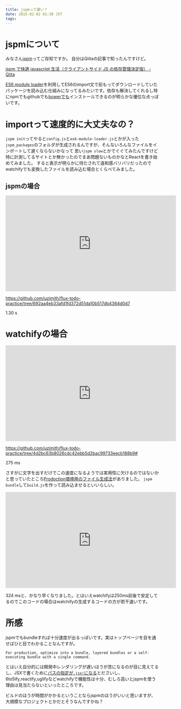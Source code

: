 ```yaml
---
title: jspmって遅い？
date: 2015-02-02 01:30 JST
tags:
---
```

# jspmについて
みなさん[jspm](http://jspm.io/)ってご存知ですか。
自分はQiitaの記事で知ったんですけど。

[jspm で快適 javascript 生活（クライアントサイド JS の依存管理決定版） - Qiita](http://qiita.com/hrsh7th@github/items/0a225c46ba17196b9a55)

[ES6 module loader](https://github.com/ModuleLoader/es6-module-loader)を利用してES6のimport文で前もってダウンロードしていたパッケージを読み込む仕組みになってるみたいです。依存も解決してくれるし特にnpmでもgithubでも[bowerでも](https://github.com/guybedford/jspm-bower)インストールできるのが明らかな優位な点っぽいです。

# importって速度的に大丈夫なの？
`jspm init`ってやると`config.js`と`es6-module-loader.js`とかが入った`jspm_packages`のフォルダが生成されるんですが、そんないろんなファイルをインポートして遅くならないかなって
思い`jspm slow`とかでぐぐてみたんですけど特に計測してるサイトとか無かったのでまあ問題ないものかなとReactを書き始めてみました。
すると表示が明らかに待たされて違和感バリバリだったのでwatchifyでも変換したファイルを読み込む場合とくらべてみました。

## jspmの場合
<div class="video">
    <iframe width="560" height="315" src="https://www.youtube.com/embed/XS4vxqguf1U?rel=0" frameborder="0" allowfullscreen></iframe>
</div>

https://github.com/uzimith/flux-todo-practice/tree/692aa4eb33afd1fd372d51da10b517db4384d0d7

1.30 s

# watchifyの場合

<div class="video">
    <iframe width="560" height="315" src="https://www.youtube.com/embed/pwv-8zQddBE?rel=0" frameborder="0" allowfullscreen></iframe>
</div>

https://github.com/uzimith/flux-todo-practice/tree/4d2bc63b8026cdc42ebb5d2bac99733eecb188b9#

275 ms

さすがに文字を出すだけでこの速度になるようでは実用性に欠けるのではないかと思っていたところ[Prodoction環境用のファイル生成法](https://github.com/jspm/jspm-cli/wiki/Production-Workflows)がありました。
`jspm bundle`して`build.js`を作って読み込ませるといいらしい。

<div class="video">
    <iframe width="560" height="315" src="https://www.youtube.com/embed/2fM2tmrqxjk?rel=0" frameborder="0" allowfullscreen></iframe>
</div>

324 msと、かなり早くなりました。とはいえwatchifyは250ms前後で安定してるのでこのコードの場合はwatchifyの生成するコードの方が若干速いです。

# 所感
jspmでもbundleすれば十分速度が出るっぽいです。実はトップページを目を通せばひと目でわかることなんですが。

    For production, optimize into a bundle, layered bundles or a self-executing bundle with a single command.

とはいえ自分的には開発中レンダリングが遅いほうが苦になるのが目に見えてるし、JSXで書くために[パスの指定が`.jsx!`になる](https://github.com/floatdrop/plugin-jsx)とださいし、
6to5ify,reactify,uglifyなどwatchifyで機能性は十分、むしろ高いとjspmを使う理由は見当たらないといったところです。

ビルドのほうが時間がかかるということならjspmのほうがいいと思いますが、大規模なプロジェクトとかだとそうなんですかね？

